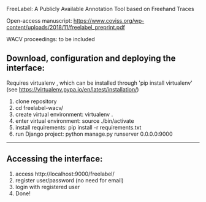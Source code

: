 FreeLabel: A Publicly Available Annotation Tool based on Freehand Traces

Open-access manuscript: https://www.coviss.org/wp-content/uploads/2018/11/freelabel_preprint.pdf 

WACV proceedings: to be included

## Download, configuration and deploying the interface:
Requires virtualenv , which can be installed through 'pip install virtualenv' (see https://virtualenv.pypa.io/en/latest/installation/)

1. clone repository
2. cd freelabel-wacv/
3. create virtual environment: virtualenv .
4. enter virtual environment: source ./bin/activate
5. install requirements: pip install -r requirements.txt
6. run Django project: python manage.py runserver 0.0.0.0:9000

---

## Accessing the interface:
1. access http://localhost:9000/freelabel/
2. register user/password (no need for email)
2. login with registered user
3. Done!